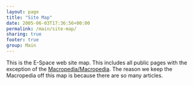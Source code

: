 ```yaml
---
layout: page
title: "Site Map"
date: 2005-06-03T17:36:56+00:00
permalink: /main/site-map/
sharing: true
footer: true
group: Main
---
```


This is the E-Space web site map. This includes all public pages with the exception of the [Macropedia/Macropedia](//). The reason we keep the Macropedia off this map is because there are so many articles.

